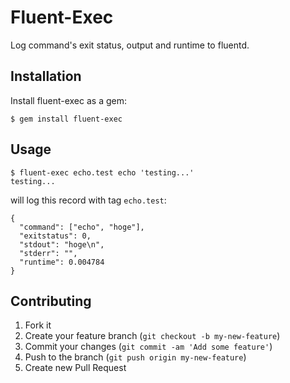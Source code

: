 # Fluent-Exec

Log command's exit status, output and runtime to fluentd.

## Installation

Install fluent-exec as a gem:

    $ gem install fluent-exec

## Usage

    $ fluent-exec echo.test echo 'testing...'
    testing...

will log this record with tag `echo.test`:

    {
      "command": ["echo", "hoge"],
      "exitstatus": 0,
      "stdout": "hoge\n",
      "stderr": "",
      "runtime": 0.004784
    }

## Contributing

1. Fork it
2. Create your feature branch (`git checkout -b my-new-feature`)
3. Commit your changes (`git commit -am 'Add some feature'`)
4. Push to the branch (`git push origin my-new-feature`)
5. Create new Pull Request
